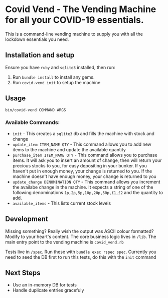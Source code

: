 # Covid Vend - The Vending Machine for all your COVID-19 essentials.
This is a command-line vending machine to supply you with all the lockdown essentials you need.
## Installation and setup
Ensure you have `ruby` and `sqlite3` installed, then run:
1. Run `bundle install` to install any gems.
2. Run `covid-vend init` to setup the machine
## Usage
`bin/covid-vend COMMAND ARGS`
### Available Commands:
- `init` - This creates a `sqlite3` db and fills the machine with stock and change
- `update_item ITEM_NAME QTY` - This command allows you to add new items to the machine and update the available quantity
- `purchase_item ITEM_NAME QTY` - This command allows you to purchase items. It will ask you to insert an amount of change, then will return your precious stocks to you, for easy depositing in your bunker. If you haven't put in enough money, your change is returned to you. If the machine doesn't have enough money, your change is returned to you
- `update_change DENOMINATION QTY` - This command allows you increment the availabe change in the machine. It expects a string of one of the following denominations `1p,2p,5p,10p,20p,50p,£1,£2` and the quantity to add.
- `available_items` - This lists current stock levels
## Development
Missing something? Really wish the output was ASCII colour formatted? Modify to your heart's content. The core business logic lives in `/lib`.  The main entry point to the vending machine is `covid_vend.rb`

Tests live in `/spec`. Run these with `bundle exec rspec spec`. Currently you need to seed the DB first to run this tests, do this with the `init` command

## Next Steps
- Use an in-memory DB for tests
- Handle duplicate entries gracefuly


